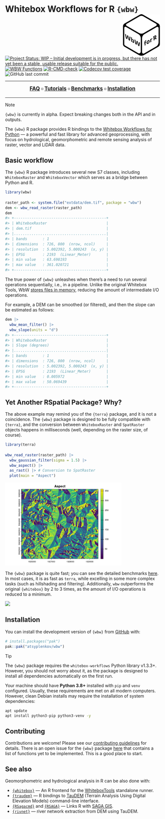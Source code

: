 <!-- Don't forget to update pkgdown/index.md -->

# Whitebox Workflows for R `{wbw}` <img src="man/figures/logo.png" align="right" height="135" alt="" />

<!-- badges: start -->
[![Project Status: WIP – Initial development is in progress, but there
has not yet been a stable, usable release suitable for the
public.](https://www.repostatus.org/badges/latest/wip.svg)](https://www.repostatus.org/#wip)
[![WBW
Functions](https://img.shields.io/endpoint?url=https://gist.githubusercontent.com/atsyplenkov/0c46250def94614c4a3ef8b4de7460e6/raw/wbw-progress.json)](https://github.com/atsyplenkov/wbw/issues/1)
[![R-CMD-check](https://github.com/atsyplenkov/wbw/actions/workflows/R-CMD-check.yaml/badge.svg)](https://github.com/atsyplenkov/wbw/actions/workflows/R-CMD-check.yaml)
[![Codecov test
coverage](https://codecov.io/gh/atsyplenkov/wbw/graph/badge.svg)](https://app.codecov.io/gh/atsyplenkov/wbw)
![GitHub last
commit](https://img.shields.io/github/last-commit/atsyplenkov/wbw)
<!-- badges: end -->

---
<div align="center">
<a href="https://wbw.anatolii.nz/articles/FAQ.html"><big><b>FAQ</b></big></a> ◽ <a href="https://wbw.anatolii.nz/articles/tutorials.html"><big><b>Tutorials</b></big></a> ◽ <a href="https://wbw.anatolii.nz/articles/benchmarks.html"><big><b>Benchmarks</b></big></a> ◽ <a href="https://github.com/atsyplenkov/wbw?tab=readme-ov-file#installation"><big><b>Installation</b></big></a>
</div>

---

> [!NOTE]
> `{wbw}` is currently in alpha. Expect breaking changes both in the API and in outputs.

The `{wbw}` R package provides R bindings to the [Whitebox Workflows for Python](https://www.whiteboxgeo.com/manual/wbw-user-manual/book/preface.html) — a powerful and fast library for advanced geoprocessing, with focus on hydrological, geomorphometric and remote sensing analysis of raster, vector and LiDAR data.

## Basic workflow

The `{wbw}` R package introduces several new S7 classes, including
`WhiteboxRaster` and `WhiteboxVector` which serves as a bridge between
Python and R.

``` r
library(wbw)

raster_path <- system.file("extdata/dem.tif", package = "wbw")
dem <- wbw_read_raster(raster_path)
dem
#> +------------------------------------------+ 
#> | WhiteboxRaster                           |
#> | dem.tif                                  |
#> |..........................................| 
#> | bands       : 1                          |
#> | dimensions  : 726, 800  (nrow, ncol)     |
#> | resolution  : 5.002392, 5.000243  (x, y) |
#> | EPSG        : 2193  (Linear_Meter)       |
#> | min value   : 63.698193                  |
#> | max value   : 361.020721                 |
#> +------------------------------------------+
```

The true power of `{wbw}` unleashes when there’s a need to run several
operations sequentially, i.e., in a pipeline. Unlike the original
Whitebox Tools, WbW [stores files in
memory](https://www.whiteboxgeo.com/manual/wbw-user-manual/book/introduction.html#how-does-wbw-compare-with-related-whitebox-products),
reducing the amount of intermediate I/O operations.

For example, a DEM can be smoothed (or filtered), and then the slope can
be estimated as follows:

``` r
dem |>
  wbw_mean_filter() |> 
  wbw_slope(units = "d")
#> +------------------------------------------+ 
#> | WhiteboxRaster                           |
#> | Slope (degrees)                          |
#> |..........................................| 
#> | bands       : 1                          |
#> | dimensions  : 726, 800  (nrow, ncol)     |
#> | resolution  : 5.002392, 5.000243  (x, y) |
#> | EPSG        : 2193  (Linear_Meter)       |
#> | min value   : 0.005972                   |
#> | max value   : 50.069439                  |
#> +------------------------------------------+
```

## Yet Another RSpatial Package? Why?

The above example may remind you of the `{terra}` package, and it is not
a coincidence. The `{wbw}` package is designed to be fully compatible
with `{terra}`, and the conversion between `WhiteboxRaster` and
`SpatRaster` objects happens in milliseconds (well, depending on the
raster size, of course).

``` r
library(terra)

wbw_read_raster(raster_path) |> 
  wbw_gaussian_filter(sigma = 1.5) |> 
  wbw_aspect() |> 
  as_rast() |> # Conversion to SpatRaster
  plot(main = "Aspect")
```

<img src="man/figures/README-terra-1.png" width="75%" alt ="Aspect calculated via wbw and plotted using terra R package"/>

The `{wbw}` package is quite fast; you can see the detailed benchmarks [here](https://wbw.anatolii.nz/articles/benchmarks.html). In most cases, it is as fast as `terra`, while excelling in some more complex tasks (such as hillshading and filtering). Additionally, `wbw` outperforms the original `{whitebox}` by 2 to 3 times, as the amount of I/O operations is reduced to a minimum.

![](https://wbw.anatolii.nz/articles/benchmarks_files/figure-html/hill_bench_plot-1.png)

## Installation

You can install the development version of `{wbw}` from
[GitHub](https://github.com/) with:

``` r
# install.packages("pak")
pak::pak("atsyplenkov/wbw")
```
> [!TIP]
> The `{wbw}` package requires the `whitebox-workflows` Python library
> v1.3.3+. However, you should not worry about it, as the package
> is designed to install all dependencies automatically on the first run.

Your machine should have **Python 3.8+** installed with `pip` and `venv` configured. Usually, these requirements are met on all modern computers. However, clean Debian installs may require the installation of system dependencies:

```bash
apt update
apt install python3-pip python3-venv -y
```

## Contributing

Contributions are welcome! Please see our [contributing
guidelines](CONTRIBUTING.md) for details. There is an open issue for the
`{wbw}` package [here](https://github.com/atsyplenkov/wbw/issues/1) that
contains a list of functions yet to be implemented. This is a good place
to start.

## See also
Geomorphometric and hydrological analysis in R can be also done with:
- [`{whitebox}`](https://github.com/opengeos/whiteboxR) — An R frontend for the [WhiteboxTools](https://www.whiteboxgeo.com) standalone runner.
- [`{traudem}`](https://github.com/lucarraro/traudem/) — R bindings to [TauDEM](https://hydrology.usu.edu/taudem/taudem5/) (Terrain Analysis Using Digital Elevation Models) command-line interface.
- [`{RSagacmd}`](https://github.com/stevenpawley/Rsagacmd/) and [`{RSAGA}`](https://github.com/r-spatial/RSAGA) — Links R with [SAGA GIS](https://sourceforge.net/projects/saga-gis/).
- [`{rivnet}`](https://github.com/lucarraro/rivnet) — river network extraction from DEM using TauDEM.
